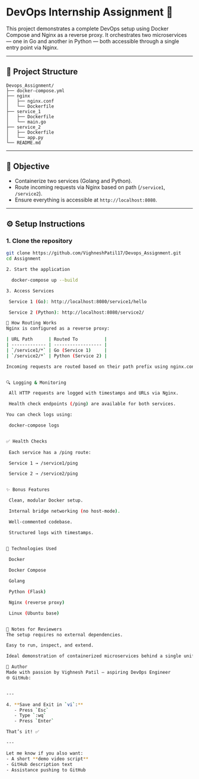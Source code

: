 # DevOps Internship Assignment 🚀

This project demonstrates a complete DevOps setup using Docker Compose and Nginx as a reverse proxy. It orchestrates two microservices — one in Go and another in Python — both accessible through a single entry point via Nginx.

---

## 📁 Project Structure

```
Devops_Assignment/
├── docker-compose.yml
├── nginx
│   ├── nginx.conf
│   └── Dockerfile
├── service_1
│   ├── Dockerfile
│   └── main.go
├── service_2
│   ├── Dockerfile
│   └── app.py
└── README.md
```


---

## 🎯 Objective

- Containerize two services (Golang and Python).
- Route incoming requests via Nginx based on path (`/service1`, `/service2`).
- Ensure everything is accessible at `http://localhost:8080`.

---

## ⚙️ Setup Instructions

### 1. Clone the repository

```bash
git clone https://github.com/VighneshPatil17/Devops_Assignment.git
cd Assignment

2. Start the application

  docker-compose up --build

3. Access Services

 Service 1 (Go): http://localhost:8080/service1/hello

 Service 2 (Python): http://localhost:8080/service2/

🔁 How Routing Works
Nginx is configured as a reverse proxy:

| URL Path      | Routed To          |
| ------------- | ------------------ |
| `/service1/*` | Go (Service 1)     |
| `/service2/*` | Python (Service 2) |

Incoming requests are routed based on their path prefix using nginx.conf.


🔍 Logging & Monitoring

 All HTTP requests are logged with timestamps and URLs via Nginx.

 Health check endpoints (/ping) are available for both services.

You can check logs using:

 docker-compose logs


✅ Health Checks
 
 Each service has a /ping route:

 Service 1 → /service1/ping

 Service 2 → /service2/ping


✨ Bonus Features

 Clean, modular Docker setup.

 Internal bridge networking (no host-mode).

 Well-commented codebase.

 Structured logs with timestamps.


🧠 Technologies Used
 
 Docker

 Docker Compose

 Golang

 Python (Flask)

 Nginx (reverse proxy)

 Linux (Ubuntu base)


📌 Notes for Reviewers
The setup requires no external dependencies.

Easy to run, inspect, and extend.

Ideal demonstration of containerized microservices behind a single unified entry point.

🤝 Author
Made with passion by Vighnesh Patil — aspiring DevOps Engineer
🌐 GitHub: 


---

4. **Save and Exit in `vi`:**
   - Press `Esc`
   - Type `:wq`
   - Press `Enter`

That’s it! ✅

---

Let me know if you also want:
- A short **demo video script**
- GitHub description text
- Assistance pushing to GitHub

